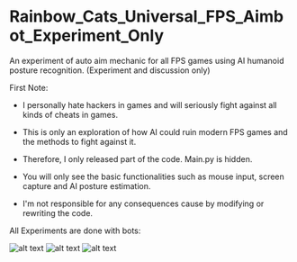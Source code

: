 # Rainbow_Cats_Universal_FPS_Aimbot_Experiment_Only
An experiment of auto aim mechanic for all FPS games using AI humanoid posture recognition. (Experiment and discussion only)

First Note: 

- I personally hate hackers in games and will seriously fight against all kinds of cheats in games.

- This is only an exploration of how AI could ruin modern FPS games and the methods to fight against it. 

- Therefore, I only released part of the code. Main.py is hidden. 

- You will only see the basic functionalities such as mouse input, screen capture and AI posture estimation. 

- I'm not responsible for any consequences cause by modifying or rewriting the code.



All Experiments are done with bots:

![alt text](https://github.com/UxxHans/Rainbow_Cats_Universal_FPS_Aimbot_Experiment_Only/blob/main/Introduction/Demostration%2001.gif)
![alt text](https://github.com/UxxHans/Rainbow_Cats_Universal_FPS_Aimbot_Experiment_Only/blob/main/Introduction/Demostration%2002.gif)
![alt text](https://github.com/UxxHans/Rainbow_Cats_Universal_FPS_Aimbot_Experiment_Only/blob/main/Introduction/Demostration%2003.gif)
